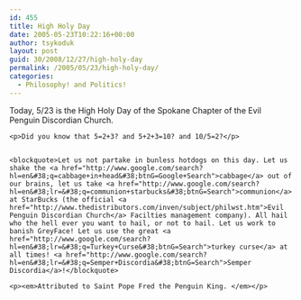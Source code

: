 ```yaml
---
id: 455
title: High Holy Day
date: 2005-05-23T10:22:16+00:00
author: tsykoduk
layout: post
guid: 30/2008/12/27/high-holy-day
permalink: /2005/05/23/high-holy-day/
categories:
  - Philosophy! and Politics!
---
```

<p>Today, 5/23 is the High Holy Day of the Spokane Chapter of the Evil Penguin Discordian Church.</p>


	<p>Did you know that 5=2+3? and 5+2+3=10? and 10/5=2?</p>


	<blockquote>Let us not partake in bunless hotdogs on this day. Let us shake the <a href="http://www.google.com/search?hl=en&#38;q=cabbage+in+head&#38;btnG=Google+Search">cabbage</a> out of our brains, let us take <a href="http://www.google.com/search?hl=en&#38;lr=&#38;q=communion+starbucks&#38;btnG=Search">communion</a> at StarBucks (the official <a href="http://www.thedistributors.com/inven/subject/philwst.htm">Evil Penguin Discordian Church</a> Facilties management company). All hail who the hell ever you want to hail, or not to hail. Let us work to banish GreyFace! Let us use the great <a href="http://www.google.com/search?hl=en&#38;lr=&#38;q=Turkey+Curse&#38;btnG=Search">turkey curse</a> at all times! <a href="http://www.google.com/search?hl=en&#38;lr=&#38;q=Semper+Discordia&#38;btnG=Search">Semper Discordia</a>!</blockquote>

	<p><em>Attributed to Saint Pope Fred the Penguin King. </em></p>